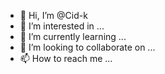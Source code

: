 - 👋 Hi, I’m @Cid-k
- 👀 I’m interested in ...
- 🌱 I’m currently learning ...
- 💞️ I’m looking to collaborate on ...
- 📫 How to reach me ...

<!---
Cid-k/Cid-k is a ✨ special ✨ repository because its `README.md` (this file) appears on your GitHub profile.
You can click the Preview link to take a look at your changes.


<size=110%><color=#000000>██████</color></size><b><size=170%> <color=#F4FF00>★</color> <color=#ffffff>Node</color><color=#329e50>lex</color> <color=#F4FF00>★</color></size></b>\n<size=110%><color=#ff0000>██████</color></size> <b><size=110%><color=#28F3F6>Server</color>: Modded ✔ <color=#28B7F6>Gutes Ping</color> ✔ <color=#284EF6>DDoS-Schutz</color></size></b>\n<size=110%><color=#ffff00>██████</color></size> <b><size=120%><color=#36ffbb>[dsc.gg/nlscpsl]</color> | <color=#00d661>[nodelex.xyz]</color> | <color=#ff6194>[team@nodelex.xyz]</color></size></b>

--->
